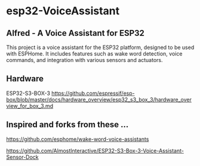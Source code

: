 # esp32-VoiceAssistant

## Alfred - A Voice Assistant for ESP32

This project is a voice assistant for the ESP32 platform, designed to be used with ESPHome. It includes features such as wake word detection, voice commands, and integration with various sensors and actuators.

## Hardware

ESP32-S3-BOX-3
<https://github.com/espressif/esp-box/blob/master/docs/hardware_overview/esp32_s3_box_3/hardware_overview_for_box_3.md>

## Inspired and forks from these ...

<https://github.com/esphome/wake-word-voice-assistants>

<https://github.com/AlmostInteractive/ESP32-S3-Box-3-Voice-Assistant-Sensor-Dock>
